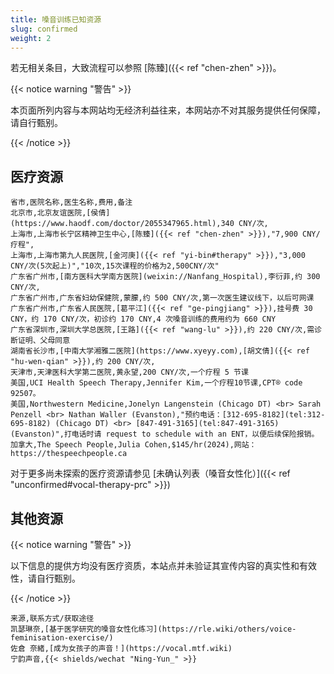 ```yaml
---
title: 嗓音训练已知资源
slug: confirmed
weight: 2
---
```


若无相关条目，大致流程可以参照 [陈臻]({{< ref "chen-zhen" >}})。

{{< notice warning "警告" >}}

本页面所列内容与本网站均无经济利益往来，本网站亦不对其服务提供任何保障，请自行甄别。

{{< /notice >}}

## 医疗资源

```csv
省市,医院名称,医生名称,费用,备注
北京市,北京友谊医院,[侯倩](https://www.haodf.com/doctor/2055347965.html),340 CNY/次,
上海市,上海市长宁区精神卫生中心,[陈臻]({{< ref "chen-zhen" >}}),"7,900 CNY/疗程",
上海市,上海市第九人民医院,[金河庚]({{< ref "yi-bin#therapy" >}}),"3,000 CNY/次(5次起上)","10次,15次课程的价格为2,500CNY/次"
广东省广州市,[南方医科大学南方医院](weixin://Nanfang_Hospital),李衍菲,约 300 CNY/次,
广东省广州市,广东省妇幼保健院,蒙朦,约 500 CNY/次,第一次医生建议线下，以后可网课
广东省广州市,广东省人民医院,[葛平江]({{< ref "ge-pingjiang" >}}),挂号费 30 CNY，约 170 CNY/次，初诊约 170 CNY,4 次嗓音训练的费用约为 660 CNY
广东省深圳市,深圳大学总医院,[王路]({{< ref "wang-lu" >}}),约 220 CNY/次,需诊断证明、父母同意
湖南省长沙市,[中南大学湘雅二医院](https://www.xyeyy.com),[胡文倩]({{< ref "hu-wen-qian" >}}),约 200 CNY/次,
天津市,天津医科大学第二医院,黄永望,200 CNY/次,一个疗程 5 节课
美国,UCI Health Speech Therapy,Jennifer Kim,一个疗程10节课,CPT® code 92507。
美国,Northwestern Medicine,Jonelyn Langenstein (Chicago DT) <br> Sarah Penzell <br> Nathan Waller (Evanston),"预约电话：[312-695-8182](tel:312-695-8182) (Chicago DT) <br> [847-491-3165](tel:847-491-3165) (Evanston)",打电话时请 request to schedule with an ENT，以便后续保险报销。
加拿大,The Speech People,Julia Cohen,$145/hr(2024),网站：https://thespeechpeople.ca
```

对于更多尚未探索的医疗资源请参见 [未确认列表（嗓音女性化）]({{< ref "unconfirmed#vocal-therapy-prc" >}})

## 其他资源

{{< notice warning "警告" >}}

以下信息的提供方均没有医疗资质，本站点并未验证其宣传内容的真实性和有效性，请自行甄别。

{{< /notice >}}

```csv
来源,联系方式/获取途径
凯瑟琳奈,[基于医学研究的嗓音女性化练习](https://rle.wiki/others/voice-feminisation-exercise/)
佐倉 奈緒,[成为女孩子的声音！](https://vocal.mtf.wiki)
宁韵声音,{{< shields/wechat "Ning-Yun_" >}}
```
